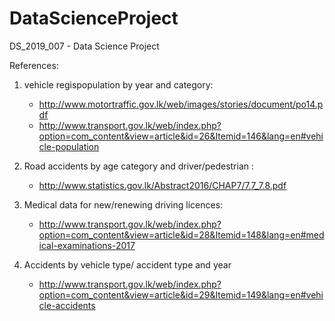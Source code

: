 # DataScienceProject
DS_2019_007 - Data Science Project 

References:

1. vehicle regispopulation by year and category: 
      - http://www.motortraffic.gov.lk/web/images/stories/document/po14.pdf
      - http://www.transport.gov.lk/web/index.php?option=com_content&view=article&id=26&Itemid=146&lang=en#vehicle-population
      
2. Road accidents by age category and driver/pedestrian : 
      - http://www.statistics.gov.lk/Abstract2016/CHAP7/7.7_7.8.pdf
      
3. Medical data for new/renewing driving licences:
      - http://www.transport.gov.lk/web/index.php?option=com_content&view=article&id=28&Itemid=148&lang=en#medical-examinations-2017
      
4. Accidents by vehicle type/ accident type and year
      - http://www.transport.gov.lk/web/index.php?option=com_content&view=article&id=29&Itemid=149&lang=en#vehicle-accidents
      

